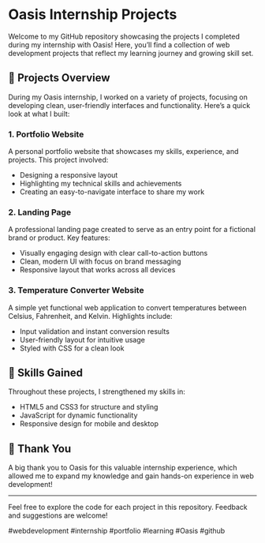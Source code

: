 # Oasis Internship Projects

Welcome to my GitHub repository showcasing the projects I completed during my internship with Oasis! Here, you’ll find a collection of web development projects that reflect my learning journey and growing skill set.

## 🌟 Projects Overview

During my Oasis internship, I worked on a variety of projects, focusing on developing clean, user-friendly interfaces and functionality. Here’s a quick look at what I built:

### 1. Portfolio Website
A personal portfolio website that showcases my skills, experience, and projects. This project involved:
- Designing a responsive layout
- Highlighting my technical skills and achievements
- Creating an easy-to-navigate interface to share my work

### 2. Landing Page
A professional landing page created to serve as an entry point for a fictional brand or product. Key features:
- Visually engaging design with clear call-to-action buttons
- Clean, modern UI with focus on brand messaging
- Responsive layout that works across all devices

### 3. Temperature Converter Website
A simple yet functional web application to convert temperatures between Celsius, Fahrenheit, and Kelvin. Highlights include:
- Input validation and instant conversion results
- User-friendly layout for intuitive usage
- Styled with CSS for a clean look

## 🚀 Skills Gained
Throughout these projects, I strengthened my skills in:
- HTML5 and CSS3 for structure and styling
- JavaScript for dynamic functionality
- Responsive design for mobile and desktop

## 🤝 Thank You
A big thank you to Oasis for this valuable internship experience, which allowed me to expand my knowledge and gain hands-on experience in web development!

---

Feel free to explore the code for each project in this repository. Feedback and suggestions are welcome!

#webdevelopment #internship #portfolio #learning #Oasis #github
